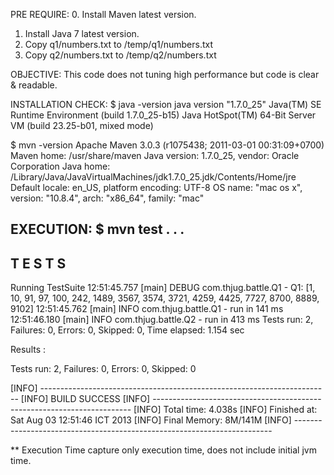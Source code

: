 PRE REQUIRE:
0. Install Maven latest version.
1. Install Java 7 latest version.
1. Copy q1/numbers.txt to /temp/q1/numbers.txt
2. Copy q2/numbers.txt to /temp/q2/numbers.txt

OBJECTIVE:
This code does not tuning high performance but code is clear & readable.

INSTALLATION CHECK:
$ java -version
java version "1.7.0_25"
Java(TM) SE Runtime Environment (build 1.7.0_25-b15)
Java HotSpot(TM) 64-Bit Server VM (build 23.25-b01, mixed mode)

$ mvn -version
Apache Maven 3.0.3 (r1075438; 2011-03-01 00:31:09+0700)
Maven home: /usr/share/maven
Java version: 1.7.0_25, vendor: Oracle Corporation
Java home: /Library/Java/JavaVirtualMachines/jdk1.7.0_25.jdk/Contents/Home/jre
Default locale: en_US, platform encoding: UTF-8
OS name: "mac os x", version: "10.8.4", arch: "x86_64", family: "mac"


EXECUTION:
$ mvn test
.
.
.
-------------------------------------------------------
 T E S T S
-------------------------------------------------------
Running TestSuite
12:51:45.757 [main] DEBUG com.thjug.battle.Q1 - Q1: [1, 10, 91, 97, 100, 242, 1489, 3567, 3574, 3721, 4259, 4425, 7727, 8700, 8889, 9102]
12:51:45.762 [main] INFO  com.thjug.battle.Q1 - run in 141 ms
12:51:46.180 [main] INFO  com.thjug.battle.Q2 - run in 413 ms
Tests run: 2, Failures: 0, Errors: 0, Skipped: 0, Time elapsed: 1.154 sec

Results :

Tests run: 2, Failures: 0, Errors: 0, Skipped: 0

[INFO] ------------------------------------------------------------------------
[INFO] BUILD SUCCESS
[INFO] ------------------------------------------------------------------------
[INFO] Total time: 4.038s
[INFO] Finished at: Sat Aug 03 12:51:46 ICT 2013
[INFO] Final Memory: 8M/141M
[INFO] ------------------------------------------------------------------------


** Execution Time capture only execution time, does not include initial jvm time.